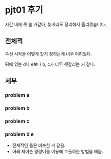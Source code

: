 # pjt01 후기

시간 내에 못 쓸 거같아, 늦게라도 정리해서 올리겠습니다. 

## 전체적

우선 시작을 어떻게 할지 정하는게 너무 어려웠다.

뒤에 있는 d나 e보다 b, c가 너무 헷갈리는 거 같다.



## 세부



### problem a



### problem b



### problem c



### problem d e

- 전체적인 틀은 비슷한 거 같음.
- 아래 제이슨 명령어를 이용해 호출하는 방법을 배움.



